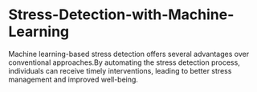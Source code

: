 # Stress-Detection-with-Machine-Learning
Machine learning-based stress detection offers several advantages over conventional approaches.By automating the stress detection process, individuals can receive timely interventions, leading to better stress management and improved well-being.
